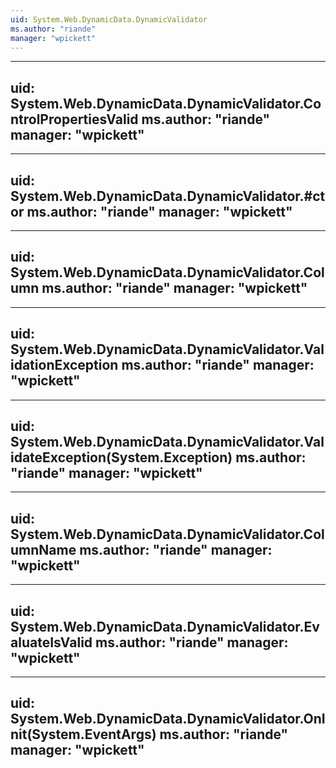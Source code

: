```yaml
---
uid: System.Web.DynamicData.DynamicValidator
ms.author: "riande"
manager: "wpickett"
---
```


---
uid: System.Web.DynamicData.DynamicValidator.ControlPropertiesValid
ms.author: "riande"
manager: "wpickett"
---

---
uid: System.Web.DynamicData.DynamicValidator.#ctor
ms.author: "riande"
manager: "wpickett"
---

---
uid: System.Web.DynamicData.DynamicValidator.Column
ms.author: "riande"
manager: "wpickett"
---

---
uid: System.Web.DynamicData.DynamicValidator.ValidationException
ms.author: "riande"
manager: "wpickett"
---

---
uid: System.Web.DynamicData.DynamicValidator.ValidateException(System.Exception)
ms.author: "riande"
manager: "wpickett"
---

---
uid: System.Web.DynamicData.DynamicValidator.ColumnName
ms.author: "riande"
manager: "wpickett"
---

---
uid: System.Web.DynamicData.DynamicValidator.EvaluateIsValid
ms.author: "riande"
manager: "wpickett"
---

---
uid: System.Web.DynamicData.DynamicValidator.OnInit(System.EventArgs)
ms.author: "riande"
manager: "wpickett"
---
